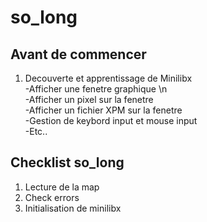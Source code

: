# so_long

## Avant de commencer 

1) Decouverte et apprentissage de Minilibx  
   -Afficher une fenetre graphique \n  
   -Afficher un pixel sur la fenetre  
   -Afficher un fichier XPM sur la fenetre  
   -Gestion de keybord input et mouse input  
   -Etc..

## Checklist so_long

1) Lecture de la map
2) Check errors
3) Initialisation de minilibx



